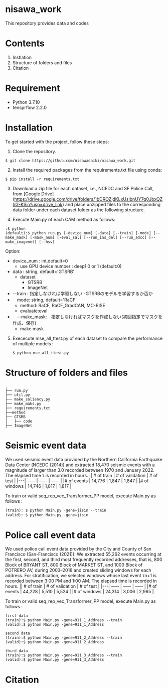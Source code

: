 # nisawa_work
This repository provides data and codes
# Contents
1. Instlation
2. Structure of folders and files
3. Citation
# Requirement
+ Python 3.7.10
+ tensprflow 2.2.0
# Installation
To get started with the project, follow these steps:
1. Clone the repository.
```
$ git clone https://github.com/nisawadaiki/nisawa_work.git
```

2.  Install the required packages from the requirements.txt file using conda:
```
$ pip install -r requirements.txt
```
3. Download a zip file for each dataset, i.e., NCEDC and SF Police Call, from [Google Drive]   (https://drive.google.com/drive/folders/1bDROZjdKLxUslbnUY7q0JbxQZhG-KSin?usp=drive_link) and place unzipped files to the corresponding data folder under each dataset folder as the following structure.

4. Execute Main.py of each CAM method as follows:
```
:$ python 
(default):$ python run.py [-device_num] [-data] [--train] [-mode] [--make_mask] [-mask_num] [-eval_sal] [--run_ins_del] [--run_adcc] [--make_imagenet] [--hsv]
```
Option:
- device_num : int,default=0
  - use GPU device number : deep1 0 or 1 (default:0)
- data : string, default='GTSRB'
    - dataset
      - GTSRB
      - ImageNet
- --train : 指定しなければ学習しない
    -GTSRBのモデルを学習するか否か   
- 　mode: string, default='RaCF'
  - method: RaCF, RaCF_GradCAN, MC-RISE
  - evaluate:eval
- 　--make_mask:　指定しなければマスクを作成しない(初回指定でマスクを作成、保存)
  - make mask

5. Exececute mse_all_ttest.py of each dataset to compare the performance of multiple models :
    ```
    $ python mse_all_ttest.py
    ```
# Structure of folders and files
```
.
├── run.py
├── util.py
├── make_saliency.py
├── make_maks.py
├── requirements.txt
├──method
├── GTSRB
│   ├── code
├── ImageNet

```
# Seismic event data
We used seismic event data provided by the Northern California Earthquake Data Center (NCEDC (2014)) and extracted 18,470 seismic events with a magnitude of larger than 3.0 recorded between 1970 and January 2022. The elapsed time τ is recorded in hours.
|| # of train | # of validation | # of test |
|---| ---- | ---- | ---- |
|# of events | 14,776   | 1,847         |  1,847  |
|# of windows | 14,746   | 1,817         |  1,817  |

To train or valid seq_rep_vec_Transformer_PP model, execute Main.py as follows :
```python
(train): $ python Main.py -gene=jisin --train
(valid): $ python Main.py -gene=jisin
```

# Police call event data
We used police call event data provided by the City and County of
San Francisco (San-Francisco (2021)). We extracted 55,262 events occurring at the first, second, and third most frequently recorded addresses, that is, 800 Block of BRYANT ST, 800 Block of MARKET ST, and 1000 Block of POTRERO AV, during 2003–2018 and created sliding windows for each address. For stratification, we selected windows whose last event τn+1 is recorded between 3:00 PM and 1:00 AM. The elapsed time is recorded in hours.
|| # of train | # of validation | # of test |
|---| ---- | ---- | ---- |
|# of events | 44,228 | 5,510 | 5,524  |
|# of windows |  24,314 | 3,006 | 2,965 |

To train or valid seq_rep_vec_Transformer_PP model, execute Main.py as follows :
```
first data
(train):$ python Main.py -gene=911_1_Address --train
(valid):$ python Main.py -gene=911_1_Address

second data
(train):$ python Main.py -gene=911_2_Address --train
(valid):$ python Main.py -gene=911_2_Address

third data
(train):$ python Main.py -gene=911_3_Address --train
(valid):$ python Main.py -gene=911_3_Address
```



# Citation
